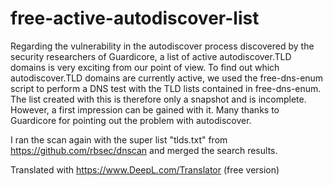 # free-active-autodiscover-list

Regarding the vulnerability in the autodiscover process discovered by the security researchers of Guardicore, a list of active autodiscover.TLD domains is very exciting from our point of view. To find out which autodiscover.TLD domains are currently active, we used the free-dns-enum script to perform a DNS test with the TLD lists contained in free-dns-enum. The list created with this is therefore only a snapshot and is incomplete. However, a first impression can be gained with it. Many thanks to Guardicore for pointing out the problem with autodiscover.

I ran the scan again with the super list "tlds.txt" from https://github.com/rbsec/dnscan and merged the search results.

Translated with https://www.DeepL.com/Translator (free version)

